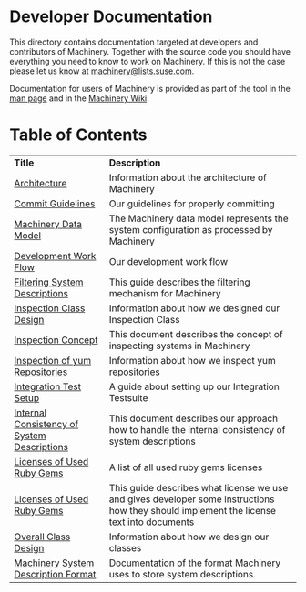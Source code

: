 # Developer Documentation

This directory contains documentation targeted at developers and contributors of
Machinery. Together with the source code you should have everything you need to
know to work on Machinery. If this is not the case please let us know at
machinery@lists.suse.com.

Documentation for users of Machinery is provided as part of the tool in the
[man page](http://machinery-project.org/manual.html) and in the
[Machinery Wiki](https://github.com/SUSE/machinery/wiki).

# Table of Contents

<TABLE CELLSPACING="0" COLS="4" BORDER="0">
	<TR>
		<TD ALIGN="LEFT"><B>Title</B></TD>
		<TD ALIGN="LEFT"><B>Description</B></TD>
	</TR>
	<TR>
		<TD ALIGN="LEFT"><a href="https://github.com/SUSE/machinery/blob/master/docs/Architecture.md">Architecture</a></TD>
		<TD ALIGN="LEFT">Information about the architecture of Machinery</TD>
	</TR>
	<TR>
		<TD ALIGN="LEFT"><a href="https://github.com/SUSE/machinery/blob/master/docs/Commit-Guidelines.md">Commit Guidelines</a></TD>
		<TD ALIGN="LEFT">Our guidelines for properly committing</TD>
	</TR>
	<TR>
		<TD ALIGN="LEFT"><a href="https://github.com/SUSE/machinery/blob/master/docs/Commit-Guidelines.md">Machinery Data Model</a></TD>
		<TD ALIGN="LEFT">The Machinery data model represents the system configuration as processed by Machinery</TD>
	</TR>
	<TR>
		<TD ALIGN="LEFT"><a href="https://github.com/SUSE/machinery/blob/master/docs/Development-Work-Flow.md">Development Work Flow</a></TD>
		<TD ALIGN="LEFT">Our development work flow</TD>
	</TR>
	<TR>
		<TD ALIGN="LEFT"><a href="https://github.com/SUSE/machinery/blob/master/docs/Development-Work-Flow.md">Filtering System Descriptions</a></TD>
		<TD ALIGN="LEFT">This guide describes the filtering mechanism for Machinery</TD>
	</TR>
	<TR>
		<TD ALIGN="LEFT"><a href="https://github.com/SUSE/machinery/blob/master/docs/Inspection-Class-Design.md">Inspection Class Design</a></TD>
		<TD ALIGN="LEFT">Information about how we designed our Inspection Class</TD>
	</TR>
	<TR>
		<TD ALIGN="LEFT"><a href="https://github.com/SUSE/machinery/blob/master/docs/Inspection-Concept.md">Inspection Concept</a></TD>
		<TD ALIGN="LEFT">This document describes the concept of inspecting systems in Machinery</ytTD>
	</TR>
	<TR>
		<TD ALIGN="LEFT"><a href="https://github.com/SUSE/machinery/blob/master/docs/Inspection-of-yum-Repositories.md">Inspection of yum Repositories</a></TD>
		<TD ALIGN="LEFT">Information about how we inspect yum repositories</TD>
	</TR>
	<TR>
		<TD ALIGN="LEFT"><a href="https://github.com/SUSE/machinery/blob/master/docs/Integration-Test-Setup.md">Integration Test Setup</a></TD>
		<TD ALIGN="LEFT">A guide about setting up our Integration Testsuite</TD>
	</TR>
	<TR>
		<TD ALIGN="LEFT"><a href="https://github.com/SUSE/machinery/blob/master/docs/Internal-Consistency-of-System-Descriptions.md">Internal Consistency of System Descriptions</a></TD>
		<TD ALIGN="LEFT">This document describes our approach how to handle the internal consistency of system descriptions</TD>
	</TR>
	<TR>
		<TD ALIGN="LEFT"><a href="https://github.com/SUSE/machinery/blob/master/docs/Licenses-of-Used-Ruby-Gems.md">Licenses of Used Ruby Gems</a></TD>
		<TD ALIGN="LEFT">A list of all used ruby gems licenses</TD>
	</TR>
	<TR>
		<TD ALIGN="LEFT"><a href="https://github.com/SUSE/machinery/blob/master/docs/Licensing.md">Licenses of Used Ruby Gems</a></TD>
		<TD ALIGN="LEFT">This guide describes what license we use and gives developer some instructions how they should implement the license text into documents</TD>
	</TR>
	<TR>
		<TD ALIGN="LEFT"><a href="https://github.com/SUSE/machinery/blob/master/docs/Overall-Class-Design.md">Overall Class Design</a></TD>
		<TD ALIGN="LEFT">Information about how we design our classes</TD>
	</TR>
	<TR>
		<TD ALIGN="LEFT"><a href="https://github.com/SUSE/machinery/blob/master/docs/System-Description-Format.md">Machinery System Description Format</a></TD>
		<TD ALIGN="LEFT">Documentation of the format Machinery uses to store system descriptions.</TD>
	</TR>
</TABLE>
